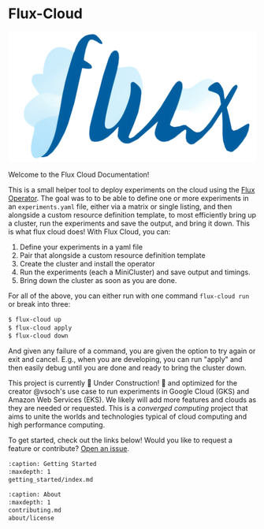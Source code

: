 # Flux-Cloud

![Flux Cloud Logo](images/logo-transparent.png)

Welcome to the Flux Cloud Documentation!

This is a small helper tool to deploy experiments on the cloud using the [Flux Operator](https://github.com/flux-framework/flux-operator).
The goal was to to be able to define one or more experiments in an `experiments.yaml` file, either via a matrix or single listing,
and then alongside a custom resource definition template, to most efficiently bring up a cluster, run the experiments
and save the output, and bring it down. This is what flux cloud does! With Flux Cloud, you can:

1. Define your experiments in a yaml file
2. Pair that alongside a custom resource definition template
3. Create the cluster and install the operator
4. Run the experiments (each a MiniCluster) and save output and timings.
5. Bring down the cluster as soon as you are done.

For all of the above, you can either run with one command `flux-cloud run` or break into three:

```bash
$ flux-cloud up
$ flux-cloud apply
$ flux-cloud down
```

And given any failure of a command, you are given the option to try again or exit and cancel. E.g.,
when you are developing, you can run "apply" and then easily debug until you are done and ready to bring the cluster
down.

This project is currently 🚧️ Under Construction! 🚧️ and optimized for the creator @vsoch's use case
to run experiments in Google Cloud (GKS) and Amazon Web Services (EKS). We likely will add more features
and clouds as they are needed or requested. This is a *converged computing* project that aims
to unite the worlds and technologies typical of cloud computing and
high performance computing.

To get started, check out the links below!
Would you like to request a feature or contribute?
[Open an issue](https://github.com/flux-framework/flux-cloud/issues).

```{toctree}
:caption: Getting Started
:maxdepth: 1
getting_started/index.md
```

```{toctree}
:caption: About
:maxdepth: 1
contributing.md
about/license
```
